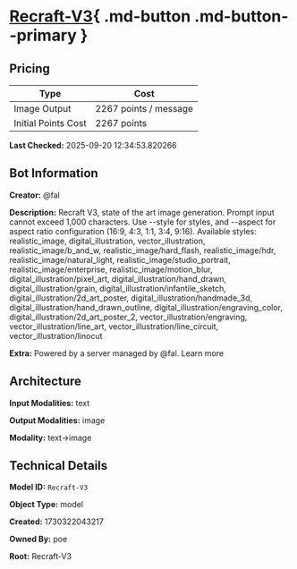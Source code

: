 # [Recraft-V3](https://poe.com/Recraft-V3){ .md-button .md-button--primary }

## Pricing

| Type | Cost |
|------|------|
| Image Output | 2267 points / message |
| Initial Points Cost | 2267 points |

**Last Checked:** 2025-09-20 12:34:53.820266


## Bot Information

**Creator:** @fal

**Description:** Recraft V3, state of the art image generation. Prompt input cannot exceed 1,000 characters.
Use --style for styles, and --aspect for aspect ratio configuration (16:9, 4:3, 1:1, 3:4, 9:16). 
Available styles: realistic_image, digital_illustration, vector_illustration, realistic_image/b_and_w, realistic_image/hard_flash, realistic_image/hdr, realistic_image/natural_light, realistic_image/studio_portrait, realistic_image/enterprise, realistic_image/motion_blur, digital_illustration/pixel_art, digital_illustration/hand_drawn, digital_illustration/grain, digital_illustration/infantile_sketch, digital_illustration/2d_art_poster, digital_illustration/handmade_3d, digital_illustration/hand_drawn_outline, digital_illustration/engraving_color, digital_illustration/2d_art_poster_2, vector_illustration/engraving, vector_illustration/line_art, vector_illustration/line_circuit, vector_illustration/linocut

**Extra:** Powered by a server managed by @fal. Learn more


## Architecture

**Input Modalities:** text

**Output Modalities:** image

**Modality:** text->image


## Technical Details

**Model ID:** `Recraft-V3`

**Object Type:** model

**Created:** 1730322043217

**Owned By:** poe

**Root:** Recraft-V3
